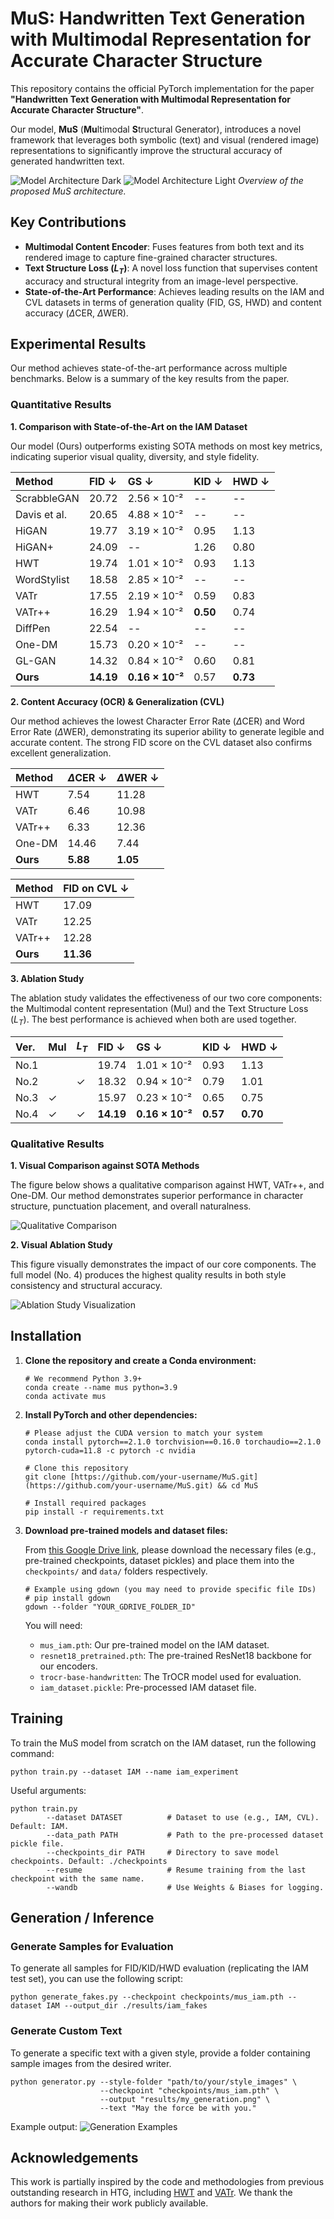 # MuS: Handwritten Text Generation with Multimodal Representation for Accurate Character Structure

This repository contains the official PyTorch implementation for the paper **"Handwritten Text Generation with Multimodal Representation for Accurate Character Structure"**.

Our model, **MuS** (**Mu**ltimodal **S**tructural Generator), introduces a novel framework that leverages both symbolic (text) and visual (rendered image) representations to significantly improve the structural accuracy of generated handwritten text.

![Model Architecture Dark](img/fig2.png?raw=true#gh-dark-mode-only)
![Model Architecture Light](img/fig2.png?raw=true#gh-light-mode-only)
*Overview of the proposed MuS architecture.*

## Key Contributions
- **Multimodal Content Encoder**: Fuses features from both text and its rendered image to capture fine-grained character structures.
- **Text Structure Loss ($L_T$)**: A novel loss function that supervises content accuracy and structural integrity from an image-level perspective.
- **State-of-the-Art Performance**: Achieves leading results on the IAM and CVL datasets in terms of generation quality (FID, GS, HWD) and content accuracy ($\Delta$CER, $\Delta$WER).

## Experimental Results

Our method achieves state-of-the-art performance across multiple benchmarks. Below is a summary of the key results from the paper.

### Quantitative Results

**1. Comparison with State-of-the-Art on the IAM Dataset**

Our model (Ours) outperforms existing SOTA methods on most key metrics, indicating superior visual quality, diversity, and style fidelity.

| Method         | FID ↓   | GS ↓            | KID ↓   | HWD ↓   |
| :------------- | :------ | :-------------- | :------ | :------ |
| ScrabbleGAN    | 20.72   | 2.56 × 10⁻²     | --      | --      |
| Davis et al.   | 20.65   | 4.88 × 10⁻²     | --      | --      |
| HiGAN          | 19.77   | 3.19 × 10⁻²     | 0.95    | 1.13    |
| HiGAN+         | 24.09   | --              | 1.26    | 0.80    |
| HWT            | 19.74   | 1.01 × 10⁻²     | 0.93    | 1.13    |
| WordStylist    | 18.58   | 2.85 × 10⁻²     | --      | --      |
| VATr           | 17.55   | 2.19 × 10⁻²     | 0.59    | 0.83    |
| VATr++         | 16.29   | 1.94 × 10⁻²     | **0.50**| 0.74    |
| DiffPen        | 22.54   | --              | --      | --      |
| One-DM         | 15.73   | 0.20 × 10⁻²     | --      | --      |
| GL-GAN         | 14.32   | 0.84 × 10⁻²     | 0.60    | 0.81    |
| **Ours** | **14.19** | **0.16 × 10⁻²** | 0.57    | **0.73**|

**2. Content Accuracy (OCR) & Generalization (CVL)**

Our method achieves the lowest Character Error Rate ($\Delta$CER) and Word Error Rate ($\Delta$WER), demonstrating its superior ability to generate legible and accurate content. The strong FID score on the CVL dataset also confirms excellent generalization.

| Method         | $\Delta$CER ↓ | $\Delta$WER ↓ |
| :------------- | :---------- | :---------- |
| HWT            | 7.54        | 11.28       |
| VATr           | 6.46        | 10.98       |
| VATr++         | 6.33        | 12.36       |
| One-DM         | 14.46       | 7.44        |
| **Ours** | **5.88** | **1.05** |

| Method         | FID on CVL ↓ |
| :------------- | :--------- |
| HWT            | 17.09      |
| VATr           | 12.25      |
| VATr++         | 12.28      |
| **Ours** | **11.36** |

**3. Ablation Study**

The ablation study validates the effectiveness of our two core components: the Multimodal content representation (Mul) and the Text Structure Loss ($L_T$). The best performance is achieved when both are used together.

| Ver. | Mul | $L_T$ | FID ↓   | GS ↓            | KID ↓   | HWD ↓   |
| :--- | :-- | :---- | :------ | :-------------- | :------ | :------ |
| No.1 |     |       | 19.74   | 1.01 × 10⁻²     | 0.93    | 1.13    |
| No.2 |     | ✓     | 18.32   | 0.94 × 10⁻²     | 0.79    | 1.01    |
| No.3 | ✓   |       | 15.97   | 0.23 × 10⁻²     | 0.65    | 0.75    |
| No.4 | ✓   | ✓     | **14.19** | **0.16 × 10⁻²** | **0.57**| **0.70**|

### Qualitative Results

**1. Visual Comparison against SOTA Methods**

The figure below shows a qualitative comparison against HWT, VATr++, and One-DM. Our method demonstrates superior performance in character structure, punctuation placement, and overall naturalness.

![Qualitative Comparison](img/fig4.png)

**2. Visual Ablation Study**

This figure visually demonstrates the impact of our core components. The full model (No. 4) produces the highest quality results in both style consistency and structural accuracy.

![Ablation Study Visualization](img/fig5.png)


## Installation

1.  **Clone the repository and create a Conda environment:**
    ```console
    # We recommend Python 3.9+
    conda create --name mus python=3.9
    conda activate mus
    ```

2.  **Install PyTorch and other dependencies:**
    ```console
    # Please adjust the CUDA version to match your system
    conda install pytorch==2.1.0 torchvision==0.16.0 torchaudio==2.1.0 pytorch-cuda=11.8 -c pytorch -c nvidia
    
    # Clone this repository
    git clone [https://github.com/your-username/MuS.git](https://github.com/your-username/MuS.git) && cd MuS

    # Install required packages
    pip install -r requirements.txt
    ```

3.  **Download pre-trained models and dataset files:**
    
    From [this Google Drive link](https://your-gdrive-link), please download the necessary files (e.g., pre-trained checkpoints, dataset pickles) and place them into the `checkpoints/` and `data/` folders respectively.
    ```console
    # Example using gdown (you may need to provide specific file IDs)
    # pip install gdown
    gdown --folder "YOUR_GDRIVE_FOLDER_ID" 
    ```
    You will need:
    * `mus_iam.pth`: Our pre-trained model on the IAM dataset.
    * `resnet18_pretrained.pth`: The pre-trained ResNet18 backbone for our encoders.
    * `trocr-base-handwritten`: The TrOCR model used for evaluation.
    * `iam_dataset.pickle`: Pre-processed IAM dataset file.


## Training

To train the MuS model from scratch on the IAM dataset, run the following command:

```console
python train.py --dataset IAM --name iam_experiment
```

Useful arguments:
```console
python train.py
        --dataset DATASET          # Dataset to use (e.g., IAM, CVL). Default: IAM.
        --data_path PATH           # Path to the pre-processed dataset pickle file.
        --checkpoints_dir PATH     # Directory to save model checkpoints. Default: ./checkpoints
        --resume                   # Resume training from the last checkpoint with the same name.
        --wandb                    # Use Weights & Biases for logging.
```

## Generation / Inference

### Generate Samples for Evaluation

To generate all samples for FID/KID/HWD evaluation (replicating the IAM test set), you can use the following script:

```console
python generate_fakes.py --checkpoint checkpoints/mus_iam.pth --dataset IAM --output_dir ./results/iam_fakes
```

### Generate Custom Text

To generate a specific text with a given style, provide a folder containing sample images from the desired writer.

```console
python generator.py --style-folder "path/to/your/style_images" \
                    --checkpoint "checkpoints/mus_iam.pth" \
                    --output "results/my_generation.png" \
                    --text "May the force be with you."
```
Example output:
![Generation Examples](img/fig4.png?raw=true)

## Acknowledgements
This work is partially inspired by the code and methodologies from previous outstanding research in HTG, including [HWT](https://github.com/ankanbhunia/Handwriting-Transformers) and [VATr](https://github.com/aimagelab/VATr). We thank the authors for making their work publicly available.

